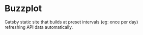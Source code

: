# Buzzplot

Gatsby static site that builds at preset intervals (eg: once per day) refreshing API data automatically. 
